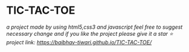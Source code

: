 # TIC-TAC-TOE
*a project made by using html5,css3 and javascript*
*feel free to suggest necessary change*
*and if you like the project please give it a star ⭐*<br>
*project link: https://baibhav-tiwari.github.io/TIC-TAC-TOE/*
